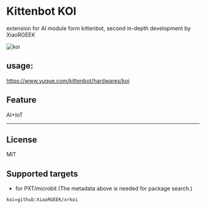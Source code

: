 # Kittenbot KOI

extension for AI module form kittenbot, second in-depth development by XiaoRGEEK

![koi](https://s3.ax1x.com/2020/12/02/D5a42R.png)

## usage:
 https://www.yuque.com/kittenbot/hardwares/koi

## Feature
AI+IoT

----------

## License

MIT

## Supported targets

* for PXT/microbit
(The metadata above is needed for package search.)

```package
koi=github:XiaoRGEEK/xrkoi
```
